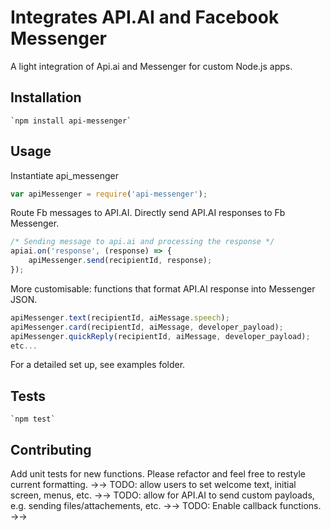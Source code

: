 Integrates API.AI and Facebook Messenger
=========

A light integration of Api.ai and Messenger for custom Node.js apps.

## Installation 
	`npm install api-messenger`

## Usage

Instantiate api_messenger
```javascript
var apiMessenger = require('api-messenger');
```

Route Fb messages to API.AI. Directly send API.AI responses to Fb Messenger.
```javascript
/* Sending message to api.ai and processing the response */
apiai.on('response', (response) => { 
	apiMessenger.send(recipientId, response);
});
```

More customisable: functions that format API.AI response into Messenger JSON.
```javascript
apiMessenger.text(recipientId, aiMessage.speech);
apiMessenger.card(recipientId, aiMessage, developer_payload);
apiMessenger.quickReply(recipientId, aiMessage, developer_payload);
etc...
```
 
For a detailed set up, see examples folder.

## Tests
	`npm test`

## Contributing
Add unit tests for new functions. Please refactor and feel free to restyle current formatting. →→
TODO: allow users to set welcome text, initial screen, menus, etc. →→
TODO: allow for API.AI to send custom payloads, e.g. sending files/attachements, etc. →→
TODO: Enable callback functions. →→

